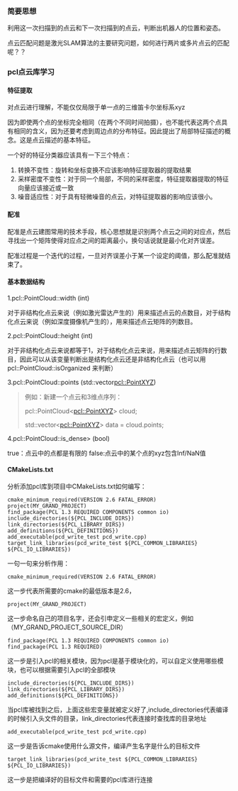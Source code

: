 ### 简要思想
利用这一次扫描到的点云和下一次扫描到的点云，判断出机器人的位置和姿态。

点云匹配问题是激光SLAM算法的主要研究问题，如何进行两片或多片点云的匹配呢？？

### pcl点云库学习
#### 特征提取
对点云进行理解，不能仅仅局限于单一点的三维笛卡尔坐标系xyz

因为即使两个点的坐标完全相同（在两个不同时间拍摄），也不能代表这两个点具有相同的含义，因为还要考虑到周边点的分布特征。因此提出了局部特征描述的概念。这是点云描述的基本特征。

一个好的特征分类器应该具有一下三个特点：
1. 转换不变性：旋转和坐标变换不应该影响特征提取器的提取结果
2. 采样密度不变性：对于同一个局部，不同的采样密度，特征提取器提取的特征向量应该接近或一致
3. 噪音适应性：对于具有轻微噪音的点云，对特征提取器的影响应该很小。

#### 配准
配准是点云建图常用的技术手段，核心思想就是识别两个点云之间的对应点，然后寻找出一个矩阵使得对应点之间的距离最小，换句话说就是最小化对齐误差。

配准过程是一个迭代的过程，一旦对齐误差小于某一个设定的阈值，那么配准就结束了。

#### 基本数据结构
1.pcl::PointCloud::width (int)

对于非结构化点云来说（例如激光雷达产生的）用来描述点云的点数目，对于结构化点云来说（例如深度摄像机产生的），用来描述点云矩阵的列数目。

2.pcl::PointCloud::height (int)

对于非结构化点云来说都等于1，对于结构化点云来说，用来描述点云矩阵的行数目，因此可以从该变量判断出是结构化点云还是非结构化点云（也可以用 pcl::PointCloud::isOrganized 来判断）

3.pcl::PointCloud::points (std::vector<pcl::PointXYZ>)

>例如：新建一个点云和3维点序列：
>
>pcl::PointCloud<<pcl::PointXYZ>> cloud;
>
>std::vector<<pcl::PointXYZ>> data = cloud.points;

4.pcl::PointCloud::is_dense> (bool)

true：点云中的点都是有限的   false:点云中的某个点的xyz包含Inf/NaN值

#### CMakeLists.txt
分析添加pcl库到项目中CMakeLists.txt如何编写：
```shell
cmake_minimum_required(VERSION 2.6 FATAL_ERROR)
project(MY_GRAND_PROJECT)
find_package(PCL 1.3 REQUIRED COMPONENTS common io)
include_directories(${PCL_INCLUDE_DIRS})
link_directories(${PCL_LIBRARY_DIRS})
add_definitions(${PCL_DEFINITIONS})
add_executable(pcd_write_test pcd_write.cpp)
target_link_libraries(pcd_write_test ${PCL_COMMON_LIBRARIES} ${PCL_IO_LIBRARIES})
```
一句一句来分析作用：
```shell
cmake_minimum_required(VERSION 2.6 FATAL_ERROR)
```
这一步代表所需要的cmake的最低版本是2.6，
```
project(MY_GRAND_PROJECT)
```
这一步命名自己的项目名字，还会引申定义一些相关的宏定义，例如（MY_GRAND_PROJECT_SOURCE_DIR）
```
find_package(PCL 1.3 REQUIRED COMPONENTS common io)
find_package(PCL 1.3 REQUIRED)
```
这一步是引入pcl的相关模块，因为pcl是基于模块化的，可以自定义使用哪些模块，也可以根据需要引入pcl的全部模块
```shell
include_directories(${PCL_INCLUDE_DIRS})
link_directories(${PCL_LIBRARY_DIRS})
add_definitions(${PCL_DEFINITIONS})
```
当pcl库被找到之后，上面这些宏变量就被定义好了,include_directories代表编译的时候引入头文件的目录，link_directories代表连接时查找库的目录地址
```
add_executable(pcd_write_test pcd_write.cpp)
```
这一步是告诉cmake使用什么源文件，编译产生名字是什么的目标文件
```shell
target_link_libraries(pcd_write_test ${PCL_COMMON_LIBRARIES} ${PCL_IO_LIBRARIES})
```
这一步是把编译好的目标文件和需要的pcl库进行连接

